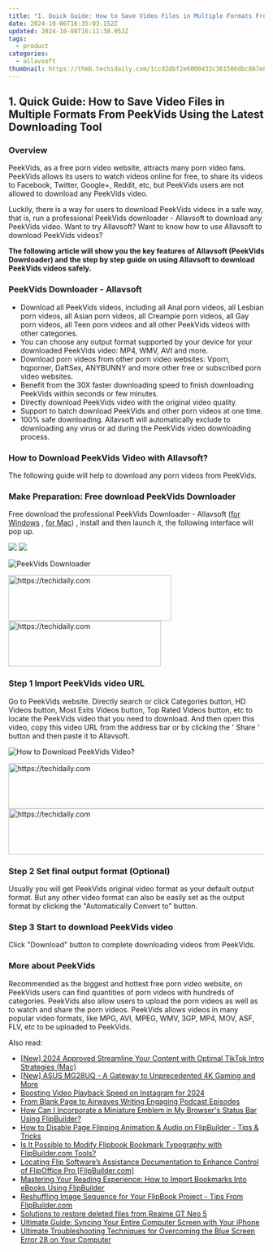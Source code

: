 ```yaml
---
title: "1. Quick Guide: How to Save Video Files in Multiple Formats From PeekVids Using the Latest Downloading Tool"
date: 2024-10-06T16:35:03.152Z
updated: 2024-10-08T16:11:38.052Z
tags:
  - product
categories:
  - allavsoft
thumbnail: https://thmb.techidaily.com/1ccd2dbf2e6000433c361586dbc867e80efe1088f86d15f3203e5baee21b7684.jpg
---
```


## 1. Quick Guide: How to Save Video Files in Multiple Formats From PeekVids Using the Latest Downloading Tool

### Overview

PeekVids, as a free porn video website, attracts many porn video fans. PeekVids allows its users to watch videos online for free, to share its videos to Facebook, Twitter, Google+, Reddit, etc, but PeekVids users are not allowed to download any PeekVids video.

Luckily, there is a way for users to download PeekVids videos in a safe way, that is, run a professional PeekVids downloader - Allavsoft to download any PeekVids video. Want to try Allavsoft? Want to know how to use Allavsoft to download PeekVids videos?

**The following article will show you the key features of Allavsoft (PeekVids Downloader) and the step by step guide on using Allavsoft to download PeekVids videos safely.**

### PeekVids Downloader - Allavsoft

* Download all PeekVids videos, including all Anal porn videos, all Lesbian porn videos, all Asian porn videos, all Creampie porn videos, all Gay porn videos, all Teen porn videos and all other PeekVids videos with other categories.
* You can choose any output format supported by your device for your downloaded PeekVids video: MP4, WMV, AVI and more.
* Download porn videos from other porn video websites: Vporn, hqporner, DaftSex, ANYBUNNY and more other free or subscribed porn video websites.
* Benefit from the 30X faster downloading speed to finish downloading PeekVids within seconds or few minutes.
* Directly download PeekVids video with the original video quality.
* Support to batch download PeekVids and other porn videos at one time.
* 100% safe downloading. Allavsoft will automatically exclude to downloading any virus or ad during the PeekVids video downloading process.

### How to Download PeekVids Video with Allavsoft?

The following guide will help to download any porn videos from PeekVids.

### Make Preparation: Free download PeekVids Downloader

Free download the professional PeekVids Downloader - Allavsoft ([for Windows](https://tools.techidaily.com/allavsoft/products/) , [for Mac](https://tools.techidaily.com/allavsoft/products/)) , install and then launch it, the following interface will pop up.

[![](https://www.allavsoft.com/how-to/../images/how-to/free-download-win.jpg)](https://tools.techidaily.com/allavsoft/products/) [![](https://www.allavsoft.com/how-to/../images/how-to/free-download-mac.jpg)](https://tools.techidaily.com/allavsoft/products/)

![PeekVids Downloader](https://www.allavsoft.com/how-to/../images/allavsoft/screen-shot-600.jpg)

<!-- affiliate ads begin -->
<a href="https://wigfever.sjv.io/c/5597632/2014857/22899" target="_top" id="2014857">
  <img src="//a.impactradius-go.com/display-ad/22899-2014857" border="0" alt="https://techidaily.com" width="320" height="90"/>
</a>
<img height="0" width="0" src="https://wigfever.sjv.io/i/5597632/2014857/22899" style="position:absolute;visibility:hidden;" border="0" />
<!-- affiliate ads end -->

<!-- affiliate ads begin -->
<a href="https://aligracehair.sjv.io/c/5597632/1938693/19272" target="_top" id="1938693">
  <img src="//a.impactradius-go.com/display-ad/19272-1938693" border="0" alt="https://techidaily.com" width="300" height="90"/>
</a>
<img height="0" width="0" src="https://aligracehair.sjv.io/i/5597632/1938693/19272" style="position:absolute;visibility:hidden;" border="0" />
<!-- affiliate ads end -->

### Step 1 Import PeekVids video URL

Go to PeekVids website. Directly search or click Categories button, HD Videos button, Most Exits Videos button, Top Rated Videos button, etc to locate the PeekVids video that you need to download. And then open this video, copy this video URL from the address bar or by clicking the ' Share ' button and then paste it to Allavsoft.

![How to Download PeekVids Video?](https://www.allavsoft.com/how-to/../images/how-to/download-rtmp-video/download-rtmp-video.jpg)

<!-- affiliate ads begin -->
<a href="https://ephamedtechinc.pxf.io/c/5597632/2136627/26400" target="_top" id="2136627">
  <img src="//a.impactradius-go.com/display-ad/26400-2136627" border="0" alt="https://techidaily.com" width="728" height="90"/>
</a>
<img height="0" width="0" src="https://ephamedtechinc.pxf.io/i/5597632/2136627/26400" style="position:absolute;visibility:hidden;" border="0" />
<!-- affiliate ads end -->

<!-- affiliate ads begin -->
<a href="https://appsumo.8odi.net/c/5597632/2037474/7443" target="_top" id="2037474">
  <img src="//a.impactradius-go.com/display-ad/7443-2037474" border="0" alt="https://techidaily.com" width="728" height="90"/>
</a>
<img height="0" width="0" src="https://appsumo.8odi.net/i/5597632/2037474/7443" style="position:absolute;visibility:hidden;" border="0" />
<!-- affiliate ads end -->

### Step 2 Set final output format (Optional)

Usually you will get PeekVids original video format as your default output format. But any other video format can also be easily set as the output format by clicking the "Automatically Convert to" button.

### Step 3 Start to download PeekVids video

Click "Download" button to complete downloading videos from PeekVids.

### More about PeekVids

Recommended as the biggest and hottest free porn video website, on PeekVids users can find quantities of porn videos with hundreds of categories. PeekVids also allow users to upload the porn videos as well as to watch and share the porn videos. PeekVids allows videos in many popular video formats, like MPG, AVI, MPEG, WMV, 3GP, MP4, MOV, ASF, FLV, etc to be uploaded to PeekVids.

<ins class="adsbygoogle"
     style="display:block"
     data-ad-format="autorelaxed"
     data-ad-client="ca-pub-7571918770474297"
     data-ad-slot="1223367746"></ins>

<ins class="adsbygoogle"
     style="display:block"
     data-ad-client="ca-pub-7571918770474297"
     data-ad-slot="8358498916"
     data-ad-format="auto"
     data-full-width-responsive="true"></ins>

<span class="atpl-alsoreadstyle">Also read:</span>
<div><ul>
<li><a href="https://tiktok-video-recordings.techidaily.com/new-2024-approved-streamline-your-content-with-optimal-tiktok-intro-strategies-mac/"><u>[New] 2024 Approved Streamline Your Content with Optimal TikTok Intro Strategies (Mac)</u></a></li>
<li><a href="https://fox-info.techidaily.com/new-asus-mg28uq-a-gateway-to-unprecedented-4k-gaming-and-more/"><u>[New] ASUS MG28UQ - A Gateway to Unprecedented 4K Gaming and More</u></a></li>
<li><a href="https://instagram-video-files.techidaily.com/boosting-video-playback-speed-on-instagram-for-2024/"><u>Boosting Video Playback Speed on Instagram for 2024</u></a></li>
<li><a href="https://fox-http.techidaily.com/from-blank-page-to-airwaves-writing-engaging-podcast-episodes/"><u>From Blank Page to Airwaves Writing Engaging Podcast Episodes</u></a></li>
<li><a href="https://win-premium.techidaily.com/how-can-i-incorporate-a-miniature-emblem-in-my-browsers-status-bar-using-flipbuilder/"><u>How Can I Incorporate a Miniature Emblem in My Browser's Status Bar Using FlipBuilder?</u></a></li>
<li><a href="https://win-premium.techidaily.com/how-to-disable-page-flipping-animation-and-audio-on-flipbuilder-tips-and-tricks/"><u>How to Disable Page Flipping Animation & Audio on FlipBuilder - Tips & Tricks</u></a></li>
<li><a href="https://win-premium.techidaily.com/is-it-possible-to-modify-flipbook-bookmark-typography-with-flipbuildercom-tools/"><u>Is It Possible to Modify Flipbook Bookmark Typography with FlipBuilder.com Tools?</u></a></li>
<li><a href="https://win-premium.techidaily.com/locating-flip-softwares-assistance-documentation-to-enhance-control-of-flipoffice-pro-flipbuildercom/"><u>Locating Flip Software’s Assistance Documentation to Enhance Control of FlipOffice Pro [FlipBuilder.com]</u></a></li>
<li><a href="https://win-premium.techidaily.com/mastering-your-reading-experience-how-to-import-bookmarks-into-ebooks-using-flipbuilder/"><u>Mastering Your Reading Experience: How to Import Bookmarks Into eBooks Using FlipBuilder</u></a></li>
<li><a href="https://win-premium.techidaily.com/reshuffling-image-sequence-for-your-flipbook-project-tips-from-flipbuildercom/"><u>Reshuffling Image Sequence for Your FlipBook Project - Tips From FlipBuilder.com</u></a></li>
<li><a href="https://techidaily.com/solutions-to-restore-deleted-files-from-realme-gt-neo-5-by-fonelab-android-recover-data/"><u>Solutions to restore deleted files from Realme GT Neo 5</u></a></li>
<li><a href="https://win-bits.techidaily.com/ultimate-guide-syncing-your-entire-computer-screen-with-your-iphone/"><u>Ultimate Guide: Syncing Your Entire Computer Screen with Your iPhone</u></a></li>
<li><a href="https://techtrends.techidaily.com/ultimate-troubleshooting-techniques-for-overcoming-the-blue-screen-error-28-on-your-computer/"><u>Ultimate Troubleshooting Techniques for Overcoming the Blue Screen Error 28 on Your Computer</u></a></li>
</ul></div>

